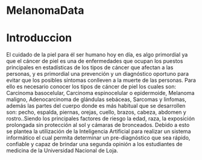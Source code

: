 # MelanomaData
# Introduccion

El cuidado de la piel para él ser humano hoy en día, es algo primordial ya que el cáncer de piel es una de enfermedades que ocupan los puestos principales en estadísticas de los tipos de cáncer que afectan a las personas, y es primordial una prevención y un diagnóstico oportuno para evitar que los posibles síntomas conlleven a la muerte de las personas. Para ello es necesario conocer los tipos de cáncer de piel los cuales son: Carcinoma basocelular, Carcinoma espinocelular o epidermoide, Melanoma maligno, Adenocarcinoma de glándulas sebáceas, Sarcomas y linfomas, además las partes del cuerpo donde es más habitual que se desarrollen son: pecho, espalda, piernas, orejas, cuello, brazos, cabeza, abdomen y rostro..Siendo los principales factores de riesgo la edad, raza, la exposición prolongada sin protección al sol y cámaras de bronceados. Debido a esto se plantea la utilización de la Inteligencia Artificial para realizar un sistema informático el cual permita determinar un pre-diagnóstico que sea rápido, confiable y capaz de brindar una segunda opinión a los estudiantes de medicina de la Universidad Nacional de Loja.
